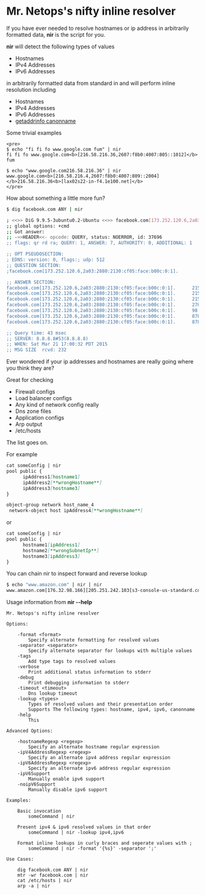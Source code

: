 # Mr. Netops's nifty inline resolver

If you have ever needed to resolve hostnames or ip address in arbitrarily formatted data, **nir** is the script for you.

**nir** will detect the following types of values

* Hostnames
* IPv4 Addresses
* IPv6 Addresses

in arbitrarily formatted data from standard in and will perform inline resolution including

* Hostnames
* IPv4 Addresses
* IPv6 Addresses
* [getaddrinfo canonname](http://linux.die.net/man/3/getaddrinfo)

Some trivial examples

```
<pre>
$ echo "fi fi fo www.google.com fum" | nir
fi fi fo www.google.com<b>[216.58.216.36,2607:f8b0:4007:805::1012]</b> fum

$ echo "www.google.com216.58.216.36" | nir
www.google.com<b>[216.58.216.4,2607:f8b0:4007:809::2004]</b>216.58.216.36<b>[lax02s22-in-f4.1e100.net]</b>
</pre>
```

How about something a little more fun?
```bash
$ dig facebook.com ANY | nir

; <<>> DiG 9.9.5-3ubuntu0.2-Ubuntu <<>> facebook.com[173.252.120.6,2a03:2880:2130:cf05:face:b00c:0:1] ANY
;; global options: +cmd
;; Got answer:
;; ->>HEADER<<- opcode: QUERY, status: NOERROR, id: 37696
;; flags: qr rd ra; QUERY: 1, ANSWER: 7, AUTHORITY: 0, ADDITIONAL: 1

;; OPT PSEUDOSECTION:
; EDNS: version: 0, flags:; udp: 512
;; QUESTION SECTION:
;facebook.com[173.252.120.6,2a03:2880:2130:cf05:face:b00c:0:1].			IN	ANY

;; ANSWER SECTION:
facebook.com[173.252.120.6,2a03:2880:2130:cf05:face:b00c:0:1].		21578	IN	NS	a.ns.facebook.com[69.171.239.12].
facebook.com[173.252.120.6,2a03:2880:2130:cf05:face:b00c:0:1].		21578	IN	NS	b.ns.facebook.com[69.171.255.12].
facebook.com[173.252.120.6,2a03:2880:2130:cf05:face:b00c:0:1].		21578	IN	TXT	"v=spf1 redirect=_spf.facebook.com"
facebook.com[173.252.120.6,2a03:2880:2130:cf05:face:b00c:0:1].		278	IN	MX	10 msgin.vvv.facebook.com[173.252.113.23].
facebook.com[173.252.120.6,2a03:2880:2130:cf05:face:b00c:0:1].		98	IN	SOA	a.ns.facebook.com[69.171.239.12]. dns.facebook.com[31.13.77.6,2a03:2880:f022:6:face:b00c:0:2,star.c10r.facebook.com]. 1426982281 7200 1800 604800 120
facebook.com[173.252.120.6,2a03:2880:2130:cf05:face:b00c:0:1].		878	IN	A	173.252.120.6
facebook.com[173.252.120.6,2a03:2880:2130:cf05:face:b00c:0:1].		878	IN	AAAA	2a03:2880:2130:cf05:face:b00c:0:1

;; Query time: 43 msec
;; SERVER: 8.8.8.8#53(8.8.8.8)
;; WHEN: Sat Mar 21 17:00:32 PDT 2015
;; MSG SIZE  rcvd: 232
```

Ever wondered if your ip addresses and hostnames are really going where you think they are?

Great for checking 

* Firewall configs
* Load balancer configs
* Any kind of network config really
* Dns zone files
* Application configs
* Arp output
* /etc/hosts

The list goes on.

For example
```markdown
cat someConfig | nir
pool public {
      ipAddress1[hostname1]
      ipAddress2[**wrongHostname**]
      ipAddress3[hostname3]
}

object-group network host_name_4
 network-object host ipAddress4[**wrongHostname**]
```
or
```markdown
cat someConfig | nir
pool public {
      hostname1[ipAddress1]
      hostname2[**wrongSubnetIp**]
      hostname3[ipAddress3]
}
```

You can chain nir to inspect forward and reverse lookup

```bash
$ echo "www.amazon.com" | nir | nir
www.amazon.com[176.32.98.166][205.251.242.103[s3-console-us-standard.console.aws.amazon.com]]
```

Usage information from **nir --help**

```
Mr. Netops's nifty inline resolver

Options:

	-format <format>
		Specify alternate formatting for resolved values
	-separator <separator>
		Specify alternate separator for lookups with multiple values
	-tags
		Add type tags to resolved values
	-verbose
		Print additional status information to stderr
	-debug
		Print debugging information to stderr
	-timeout <timeout>
		Dns lookup timeout
	-lookup <types>
		Types of resolved values and their presentation order
		Supports The following types: hostname, ipv4, ipv6, canonname
	-help
		This

Advanced Options:

	-hostnameRegexp <regexp>
		Specify an alternate hostname regular expression
	-ipV4AddressRegexp <regexp>
		Specify an alternate ipv4 address regular expression
	-ipV6AddressRegexp <regexp>
		Specify an alternate ipv6 address regular expression
	-ipV6Support
		Manually enable ipv6 support
	-noipV6Support
		Manually disable ipv6 support

Examples:

	Basic invocation
		someCommand | nir

	Present ipv4 & ipv6 resolved values in that order
		someCommand | nir -lookup ipv4,ipv6

	Format inline lookups in curly braces and seperate values with ;
		someCommand | nir -format '{%s}' -separator ';'

Use Cases:
			
	dig facebook.com ANY | nir
	mtr -wr facebook.com | nir
	cat /etc/hosts | nir
	arp -a | nir
```	

